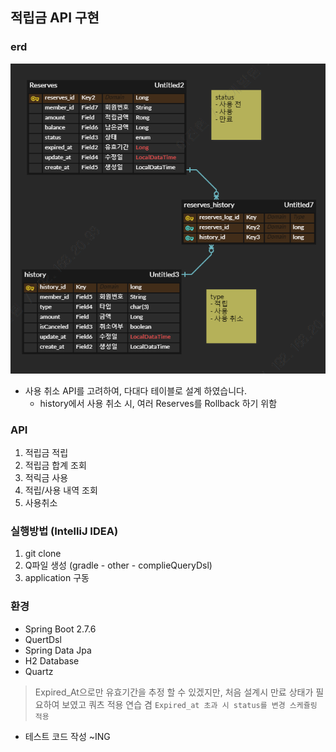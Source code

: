 ## 적립금 API 구현

### erd
![erd.PNG](src/main/resources/erd.PNG)

- 사용 취소 API를 고려하여, 다대다 테이블로 설계 하였습니다.
  - history에서 사용 취소 시, 여러 Reserves를 Rollback 하기 위함

### API
1. 적립금 적립
2. 적립금 합계 조회
3. 적릭금 사용
4. 적립/사용 내역 조회
5. 사용취소

### 실행방법 (IntelliJ IDEA)
1. git clone
2. Q파일 생성 (gradle - other - complieQueryDsl)
3. application 구동

### 환경 
- Spring Boot 2.7.6
- QuertDsl
- Spring Data Jpa
- H2 Database
- Quartz

> Expired_At으로만 유효기간을 추정 할 수 있겠지만, 처음 설계시 만료 상태가 필요하여 보였고 쿼츠 적용 연습 겸 `Expired_at 초과 시 status를 변경 스케쥴링 적용`

- 테스트 코드 작성 ~ING
